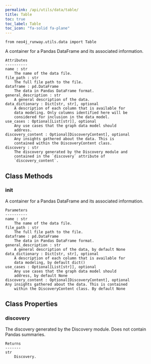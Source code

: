 ```yaml
---
permalink: /api/utils/data/table/
title: Table
toc: true
toc_label: Table
toc_icon: "fa-solid fa-plane"
---
```


    from neo4j_runway.utils.data import Table



 A container for a Pandas DataFrame and its associated
        information.

    Attributes
    ----------
    name : str
        The name of the data file.
    file_path : str
        The full file path to the file.
    dataframe : pd.DataFrame
        The data in Pandas DataFrame format.
    general_description : str
        A general description of the data.
    data_dictionary : Dict[str, str], optional
        A description of each column that is available for
        data modeling. Only columns identified here will be
        considered for inclusion in the data model.
    use_cases : Optional[List[str]], optional
        Any use cases that the graph data model should
        address.
    discovery_content : Optional[DiscoveryContent], optional
        Any insights gathered about the data. This is
        contained within the DiscoveryContent class.
    discovery : str
        The discovery generated by the Discovery module and
        contained in the `discovery` attribute of
        `discovery_content`.



## Class Methods


### __init__
A container for a Pandas DataFrame and its associated
        information.

    Parameters
    ----------
    name : str
        The name of the data file.
    file_path : str
        The full file path to the file.
    dataframe : pd.DataFrame
        The data in Pandas DataFrame format.
    general_description : str
        A general description of the data, by default None
    data_dictionary : Dict[str, str], optional
        A description of each column that is available for
        data modeling, by default dict()
    use_cases : Optional[List[str]], optional
        Any use cases that the graph data model should
        address, by default None
    discovery_content : Optional[DiscoveryContent], optional
    Any insights gathered about the data. This is contained
        within the DiscoveryContent class. By default None



## Class Properties


### discovery
The discovery generated by the Discovery module. Does
        not contain Pandas summaries.

    Returns
    -------
    str
        Discovery.
